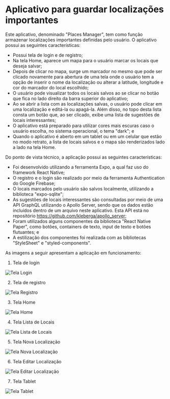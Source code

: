 # Aplicativo para guardar localizações importantes

Este aplicativo, denominado "Places Manager", tem como função armazenar localizações importantes definidas pelo usuário. O aplicativo possui as seguintes características:
- Possui tela de login e de registro;
- Na tela Home, aparece um mapa para o usuário marcar os locais que deseja salvar;
- Depois de clicar no mapa, surge um marcador no mesmo que pode ser clicado novamente para abertura de uma tela onde o usuário tem a opção de inserir o nome da localização ou alterar a latitude, longitude e cor do marcador do local escolhido;
- O usuário pode visualizar todos os locais salvos ao se clicar no botão que fica no lado direito da barra superior do aplicativo;
- Ao se abrir a lista com as localizações salvas, o usuário pode clicar em uma localização e editá-la ou apagá-la. Além disso, no topo desta lista consta um botão que, ao ser clicado, exibe uma lista de sugestões de locais interessantes;
- O aplicativo está preparado para utilizar cores mais escuras caso o usuário escolha, no sistema operacional, o tema "dark"; e
- Quando o aplicativo é aberto em um tablet ou em um celular que estão no modo retrato, a lista de locais salvos e o mapa são renderizados lado a lado na tela Home.  

Do ponto de vista técnico, a aplicação possui as seguintes características:
- Foi desenvolvido utilizando a ferramenta Expo, a qual faz uso do framework React Native;
- O registro e o login são realizado por meio da ferramenta Authentication do Google Firebase;
- O locais marcados pelo usuário são salvos localmente, utilizando a biblioteca "expo-sqlite";
- As sugestões de locais interessantes são consultadas por meio de uma API GraphQL utilizando o Apollo Server, sendo que os dados estão incluídos dentro de um arquivo neste aplicativo. Esta API está no repositório https://github.com/kleberga/apollo_server;
- Foram utilizados alguns componentes da biblioteca "React Native Paper", como botões, containers de texto, input de texto e botões flutuantes; e
- A estilização dos componentes foi realizada com as bibliotecas "StyleSheet" e "styled-components".  

As imagens a seguir apresentam a aplicação em funcionamento:

1. Tela de login
   
![Tela Login](login.PNG)

2. Tela de registro

![Tela Registro](registro.PNG)

3. Tela Home

![Tela Home](mapa.PNG)

4. Tela Lista de Locais

![Tela Lista de Locais](lista.PNG)

5. Tela Nova Localização

![Tela Nova Localização](nova_localizacao.PNG)

6. Tela Editar Localização

![Tela Editar Localização](editar_localizacao.PNG)

7. Tela Tablet

![Tela Tablet](tablet.PNG)
